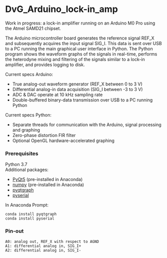 # DvG_Arduino_lock-in_amp
Work in progress: a lock-in amplifier running on an Arduino M0 Pro using the Atmel SAMD21 chipset.

The Arduino microcontroller board generates the reference signal REF_X and subsequently acquires the input signal SIG_I. This data is sent over USB to a PC running the main graphical user interface in Python. The Python program shows the waveform graphs of the signals in real-time, performs the heterodyne mixing and filtering of the signals similar to a lock-in amplifier, and provides logging to disk.

Current specs Arduino:
- True analog-out waveform generator (REF_X between 0 to 3 V)
- Differential analog-in data acquisition (SIG_I between -3 to 3 V)
- ADC & DAC operate at 10 kHz sampling rate
- Double-buffered binary-data transmission over USB to a PC running Python

Current specs Python:
- Separate threads for communication with the Arduino, signal processing and graphing
- Zero-phase distortion FIR filter
- Optional OpenGL hardware-accelerated graphing

### Prerequisites
Python 3.7\
Additional packages:
- [PyQt5](https://www.riverbankcomputing.com/software/pyqt/intro) (pre-installed in Anaconda)
- [numpy](http://www.numpy.org/) (pre-installed in Anaconda)
- [pyqtgraph](http://www.pyqtgraph.org/documentation/)
- [pyserial](https://pythonhosted.org/pyserial/)

In Anaconda Prompt:
```
conda install pyqtgraph
conda install pyserial
```

### Pin-out
```
A0: analog out, REF_X with respect to AGND
A1: differential analog in, SIG_I+
A2: differential analog in, SIG_I-
```
